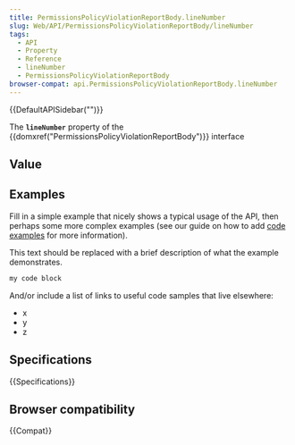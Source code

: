 ```yaml
---
title: PermissionsPolicyViolationReportBody.lineNumber
slug: Web/API/PermissionsPolicyViolationReportBody/lineNumber
tags:
  - API
  - Property
  - Reference
  - lineNumber
  - PermissionsPolicyViolationReportBody
browser-compat: api.PermissionsPolicyViolationReportBody.lineNumber
---
```

{{DefaultAPISidebar("")}}

The **`lineNumber`** property of the {{domxref("PermissionsPolicyViolationReportBody")}} interface 

## Value



## Examples

Fill in a simple example that nicely shows a typical usage of the API, then perhaps some more complex examples (see our guide on how to add [code examples](/en-US/docs/MDN/Contribute/Structures/Code_examples) for more information).

This text should be replaced with a brief description of what the example demonstrates.

```js
my code block
```

And/or include a list of links to useful code samples that live elsewhere:

*   x
*   y
*   z

## Specifications

{{Specifications}}

## Browser compatibility

{{Compat}}


